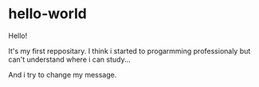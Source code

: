 # hello-world

Hello! 

It's my first reppositary.
I think i started to progarmming professionaly but can't understand where i can study... 

And i try to change my message.

